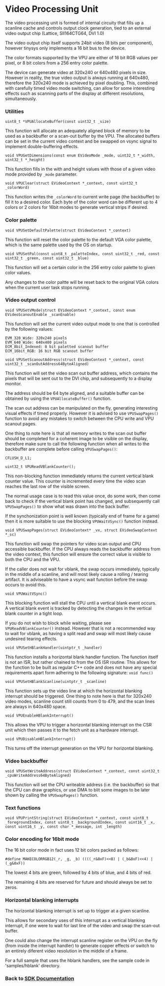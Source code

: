# Video Processing Unit

The video processing unit is formed of internal circuity that fills up a scanline cache and controls output clock generation, tied to an external video output chip (Lattice, SII164CTG64, DVI 1.0)

The video output chip itself supports 24bit video (8 bits per component), however tinysys only implements a 16 bit bus to the device.

The color formats supported by the VPU are either of 16 bit RGB values per pixel, or 8 bit colors from a 256 entry color palette.

The device can generate video at 320x240 or 640x480 pixels in size. However in reality, the true video output is always running at 640x480, therefore the 320x240 mode is achieved by pixel doubling. This, combined with carefully timed video mode switching, can allow for some interesting effects such as scanning parts of the display at different resolutions, simultaneously.

### Utilities
`uint8_t *VPUAllocateBuffer(const uint32_t _size)`

This function will allocate an adequately aligned block of memory to be used as a backbuffer or a scan-out buffer by the VPU. The allocated buffers can be set in the current video context and be swapped on vsync signal to implement double-buffering effects.

`void VPUGetDimensions(const enum EVideoMode _mode, uint32_t *_width, uint32_t *_height)`

This function fills in the with and height values with those of a given video mode provided by `_mode` parameter.

`void VPUClear(struct EVideoContext *_context, const uint32_t _colorWord)`

This function writes the `_colorWord` to current write page (the backbuffer) to fill it to a desired color. Each byte of the color word can be different up to 4 colors or 2 colors for 16bit modes to generate vertical strips if desired.

### Color palette
`void VPUSetDefaultPalette(struct EVideoContext *_context)`

This function will reset the color palette to the default VGA color palette, which is the same palette used by the OS on startup.

`void VPUSetPal(const uint8_t _paletteIndex, const uint32_t _red, const uint32_t _green, const uint32_t _blue)`

This function will set a certain color in the 256 entry color palette to given color values.

Any changes to the color paltte will be reset back to the original VGA colors when the current user task stops running.

### Video output control
`void VPUSetVMode(struct EVideoContext *_context, const enum EVideoScanoutEnable _scanEnable)`

This function will set the current video output mode to one that is controlled by the following values:
```
EVM_320_Wide: 320x240 pixels
EVM_640_Wide: 640x480 pixels
ECM_8bit_Indexed: 8 bit paletted scanout buffer
ECM_16bit_RGB: 16 bit RGB scanout buffer
```

`void VPUSetScanoutAddress(struct EVideoContext *_context, const uint32_t _scanOutAddress64ByteAligned)`

This function will set the video scan out buffer address, which contains the pixels that will be sent out to the DVI chip, and subsequently to a display monitor.

The address should be 64 byte aligned, and a suitable buffer can be obtained by using the `VPUAllocateBuffer()` function.

The scan out address can be manipulated on the fly, generating interesting visual effects if timed properly. However it is advised to use `VPUSwapPages()` function to avoid any mistakes to switch between the CPU write and VPU scanout pages.

One thing to note here is that all memory writes to the scan out buffer should be completed for a coherent image to be visible on the display, therefore make sure to call the following function when all writes to the backbuffer are complete before calling `VPUSwapPages()`:

```
CFLUSH_D_L1;
```

`uint32_t VPUReadVBlankCounter();`

This non-blocking function immediately returns the current vertical blank counter value. This counter is incremented every time the video scan reaches the last row of the visible screen.

The normal usage case is to read this value once, do some work, then come back to check if the vertical blank point has changed, and subsequently call `VPUSwapPages()` to show what was drawn into the back buffer.

If the synchonization point is well known (typically end of frame for a game) then it is more suitable to use the blocking `VPUWaitVSync()` function instead.

`void VPUSwapPages(struct EVideoContext* _vx, struct EVideoSwapContext *_sc)`

This function will swap the pointers for video scan output and CPU accessible backbuffer. If the CPU always reads the backbuffer address from the video context, this function will ensure the correct value is visible to both the CPU and the VPU.

If the caller does not wait for vblank, the swap occurs immediately, typically in the middle of a scanline, and will most likely cause a rolling / tearing artifact. It is adviseable to have a vsync wait function before the swap occurs to avoid this.

`void VPUWaitVSync()`

This blocking function will stall the CPU until a vertical blank event occurs. A vertical blank event is tracked by detecting the changes in the vertical blank counter in a tight loop.

If you do not wish to block while waiting, please see `VPUReadVBlankCounter()` instead. However that is not a recommended way to wait for vblank, as having a split read and swap will most likely cause undesired tearing effects.

`void VPUSetHBlankHandler(uintptr_t _handler)`

This function installs a horizontal blank handler function. The function itself is not an ISR, but rather chained to from the OS ISR routine. This allows for the function to be built as regular C++ code and does not have any special requirements apart form adhering to the following signature: `void func()`

`void VPUSetHBlankScanline(uintptr_t _scanline)`

This function sets up the video line at which the horizontal blanking interrupt should be triggered. One thing to note here is that for 320x240 video modes, scanline count still counts from 0 to 479, and the scan lines are always in 640x480 space.

`void VPUEnableHBlankInterrupt()`

This allows the VPU to trigger a horizontal blanking interrupt on the CSR unit which then passes it to the fetch unit as a hardware interrupt.

`void VPUDisableHBlankInterrupt()`

This turns off the interrupt generation on the VPU for horizontal blanking.

### Video backbuffer
`void VPUSetWriteAddress(struct EVideoContext *_context, const uint32_t _cpuWriteAddress64ByteAligned)`

This function will set the CPU writeable address (i.e. the backbuffer) so that the CPU can draw graphics, or use DMA to blit some images to be later shown by calling the `VPUSwapPages()` function.

### Text functions
`void VPUPrintString(struct EVideoContext *_context, const uint8_t _foregroundIndex, const uint8_t _backgroundIndex, const uint16_t _x, const uint16_t _y, const char *_message, int _length)`

### Color encoding for 16bit mode

The 16 bit color mode in fact uses 12 bit colors packed as follows:

```
#define MAKECOLORRGB12(_r, _g, _b) ((((_r&0xF)<<8) | (_b&0xF)<<4) | (_g&0xF))
```

The lowest 4 bits are green, followed by 4 bits of blue, and 4 bits of red.

The remaining 4 bits are reserved for future and should always be set to zeros.

### Horizontal blanking interrupts

The horizontal blanking interrupt is set up to trigger at a given scanline.

This allows for secondary uses of this interrupt as a vertical blanking interrupt, if one were to wait for last line of the video and swap the scan-out buffer.

One could also change the interrupt scanline register on the VPU on the fly (from inside the interrupt handler) to generate copper effects or switch to an entirely diferent video resolution in the middle of a frame.

For a full sample that uses the hblank handlers, see the sample code in 'samples/hblank' directory.

### Back to [SDK Documentation](README.md)